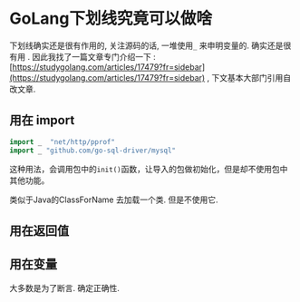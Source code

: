 # GoLang下划线究竟可以做啥

下划线确实还是很有作用的, 关注源码的话, 一堆使用`_` 来申明变量的. 确实还是很有用 . 因此我找了一篇文章专门介绍一下 : [https://studygolang.com/articles/17479?fr=sidebar](https://studygolang.com/articles/17479?fr=sidebar)  , 下文基本大部门引用自改文章. 

## 用在 import

```go
import _  "net/http/pprof"
import _ "github.com/go-sql-driver/mysql"
```

这种用法，会调用包中的`init()`函数，让导入的包做初始化，但是却不使用包中其他功能。

类似于Java的ClassForName 去加载一个类. 但是不使用它. 

## 用在返回值



## 用在变量

大多数是为了断言. 确定正确性. 